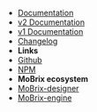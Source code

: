 - [Documentation](guide "MoBrix-ui - documentation")
- [v2 Documentation](old-guides/README_v2.md "MoBrix-ui - v2 documentation")
- [v1 Documentation](old-guides/README_v1.md "MoBrix-ui - v1 documentation")
- [Changelog](changelog "MoBrix-ui - changelog")
- **Links**
- [Github](https://github.com/cianciarusocataldo/mobrix-ui)
- [NPM](https://www.npmjs.com/package/mobrix-ui)
- **MoBrix ecosystem**
- [MoBrix-designer](https://github.com/cianciarusocataldo/mobrix-designer)
- [MoBrix-engine](https://github.com/cianciarusocataldo/mobrix-engine)
